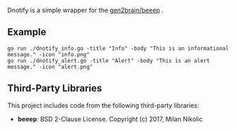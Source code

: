 Dnotify is a simple wrapper for the [gen2brain/beeep](https://github.com/gen2brain/beeep) .

## Example
```shell
go run ./dnotify_info.go -title "Info" -body "This is an informational message." -icon "info.png"
go run ./dnotify_alert.go -title "Alert" -body "This is an alert message." -icon "alert.png"
```

## Third-Party Libraries

This project includes code from the following third-party libraries:
- **beeep**: BSD 2-Clause License. Copyright (c) 2017, Milan Nikolic <gen2brain> 
